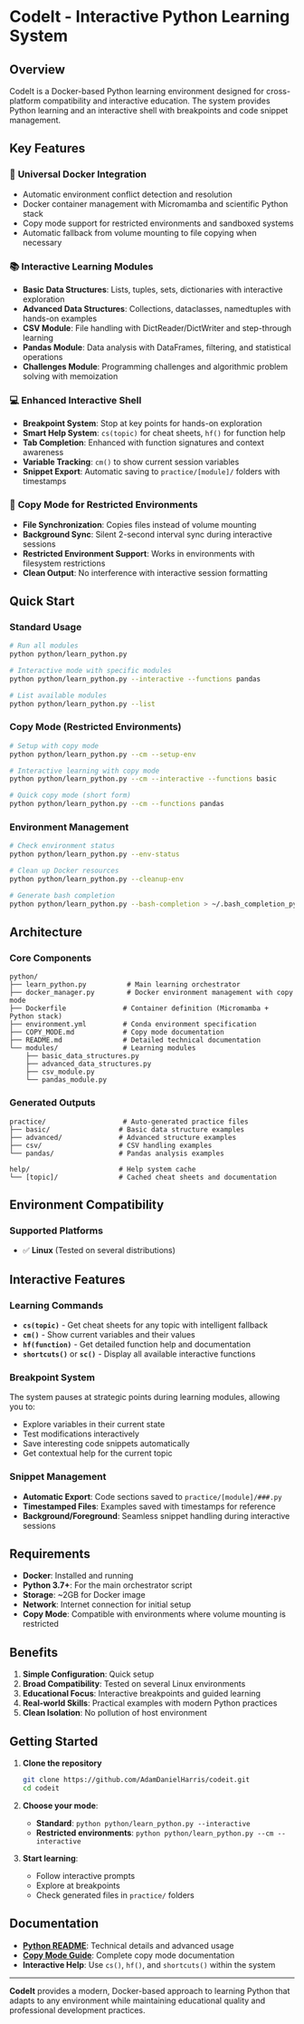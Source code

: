 # CodeIt - Interactive Python Learning System

## Overview

CodeIt is a Docker-based Python learning environment designed for cross-platform compatibility and interactive education. The system provides Python learning and an interactive shell with breakpoints and code snippet management.

## Key Features

### 🐳 **Universal Docker Integration**
- Automatic environment conflict detection and resolution
- Docker container management with Micromamba and scientific Python stack
- Copy mode support for restricted environments and sandboxed systems
- Automatic fallback from volume mounting to file copying when necessary

### 📚 **Interactive Learning Modules**
- **Basic Data Structures**: Lists, tuples, sets, dictionaries with interactive exploration
- **Advanced Data Structures**: Collections, dataclasses, namedtuples with hands-on examples
- **CSV Module**: File handling with DictReader/DictWriter and step-through learning
- **Pandas Module**: Data analysis with DataFrames, filtering, and statistical operations
- **Challenges Module**: Programming challenges and algorithmic problem solving with memoization

### 💻 **Enhanced Interactive Shell**
- **Breakpoint System**: Stop at key points for hands-on exploration
- **Smart Help System**: `cs(topic)` for cheat sheets, `hf()` for function help
- **Tab Completion**: Enhanced with function signatures and context awareness
- **Variable Tracking**: `cm()` to show current session variables
- **Snippet Export**: Automatic saving to `practice/[module]/` folders with timestamps

### 🔄 **Copy Mode for Restricted Environments**
- **File Synchronization**: Copies files instead of volume mounting
- **Background Sync**: Silent 2-second interval sync during interactive sessions
- **Restricted Environment Support**: Works in environments with filesystem restrictions
- **Clean Output**: No interference with interactive session formatting

## Quick Start

### Standard Usage
```bash
# Run all modules
python python/learn_python.py

# Interactive mode with specific modules
python python/learn_python.py --interactive --functions pandas

# List available modules
python python/learn_python.py --list
```

### Copy Mode (Restricted Environments)
```bash
# Setup with copy mode
python python/learn_python.py --cm --setup-env

# Interactive learning with copy mode
python python/learn_python.py --cm --interactive --functions basic

# Quick copy mode (short form)
python python/learn_python.py --cm --functions pandas
```

### Environment Management
```bash
# Check environment status
python python/learn_python.py --env-status

# Clean up Docker resources
python python/learn_python.py --cleanup-env

# Generate bash completion
python python/learn_python.py --bash-completion > ~/.bash_completion_python
```

## Architecture

### Core Components
```
python/
├── learn_python.py          # Main learning orchestrator
├── docker_manager.py        # Docker environment management with copy mode
├── Dockerfile              # Container definition (Micromamba + Python stack)
├── environment.yml         # Conda environment specification
├── COPY_MODE.md            # Copy mode documentation
├── README.md               # Detailed technical documentation
└── modules/                # Learning modules
    ├── basic_data_structures.py
    ├── advanced_data_structures.py
    ├── csv_module.py
    └── pandas_module.py
```

### Generated Outputs
```
practice/                   # Auto-generated practice files
├── basic/                 # Basic data structure examples
├── advanced/              # Advanced structure examples  
├── csv/                   # CSV handling examples
└── pandas/                # Pandas analysis examples

help/                      # Help system cache
└── [topic]/               # Cached cheat sheets and documentation
```

## Environment Compatibility

### Supported Platforms
- ✅ **Linux** (Tested on several distributions)

## Interactive Features

### Learning Commands
- **`cs(topic)`** - Get cheat sheets for any topic with intelligent fallback
- **`cm()`** - Show current variables and their values  
- **`hf(function)`** - Get detailed function help and documentation
- **`shortcuts()`** or **`sc()`** - Display all available interactive functions

### Breakpoint System
The system pauses at strategic points during learning modules, allowing you to:
- Explore variables in their current state
- Test modifications interactively
- Save interesting code snippets automatically
- Get contextual help for the current topic

### Snippet Management
- **Automatic Export**: Code sections saved to `practice/[module]/###.py`
- **Timestamped Files**: Examples saved with timestamps for reference
- **Background/Foreground**: Seamless snippet handling during interactive sessions

## Requirements

- **Docker**: Installed and running
- **Python 3.7+**: For the main orchestrator script
- **Storage**: ~2GB for Docker image
- **Network**: Internet connection for initial setup
- **Copy Mode**: Compatible with environments where volume mounting is restricted

## Benefits

1. **Simple Configuration**: Quick setup
2. **Broad Compatibility**: Tested on several Linux environments
3. **Educational Focus**: Interactive breakpoints and guided learning
4. **Real-world Skills**: Practical examples with modern Python practices
5. **Clean Isolation**: No pollution of host environment

## Getting Started

1. **Clone the repository**
   ```bash
   git clone https://github.com/AdamDanielHarris/codeit.git
   cd codeit
   ```

2. **Choose your mode**:
   - **Standard**: `python python/learn_python.py --interactive`
   - **Restricted environments**: `python python/learn_python.py --cm --interactive`

3. **Start learning**:
   - Follow interactive prompts
   - Explore at breakpoints
   - Check generated files in `practice/` folders

## Documentation

- **[Python README](python/README.md)**: Technical details and advanced usage
- **[Copy Mode Guide](python/COPY_MODE.md)**: Complete copy mode documentation
- **Interactive Help**: Use `cs()`, `hf()`, and `shortcuts()` within the system

---

**CodeIt** provides a modern, Docker-based approach to learning Python that adapts to any environment while maintaining educational quality and professional development practices.
